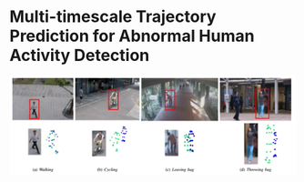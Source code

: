 # Multi-timescale Trajectory Prediction for Abnormal Human Activity Detection

![GitHub Logo](Image_Abnormal.PNG)
